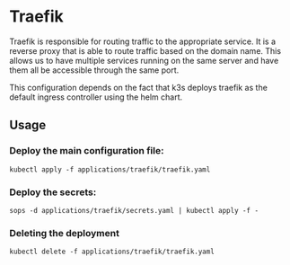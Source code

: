 # Traefik
Traefik is responsible for routing traffic to the appropriate service. It is a reverse proxy that is able to route traffic based on the domain name. This allows us to have multiple services running on the same server and have them all be accessible through the same port.

This configuration depends on the fact that k3s deploys traefik as the default ingress controller using the helm chart.

## Usage

### Deploy the main configuration file:
`kubectl apply -f applications/traefik/traefik.yaml`

### Deploy the secrets:
`sops -d applications/traefik/secrets.yaml | kubectl apply -f -`

### Deleting the deployment
`kubectl delete -f applications/traefik/traefik.yaml`